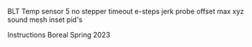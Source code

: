 BLT 
Temp sensor 5
no stepper timeout
e-steps
jerk
probe offset
max xyz
sound
mesh inset
pid's


Instructions Boreal Spring 2023